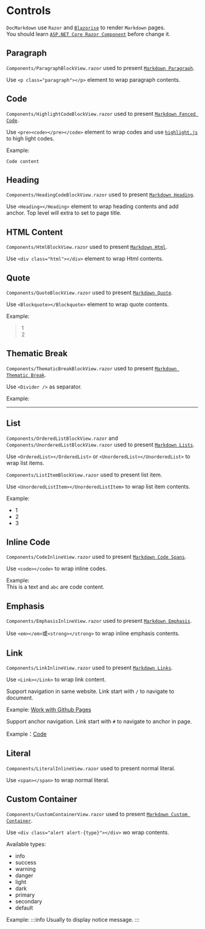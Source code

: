 ﻿# Controls
`DocMarkdown` use `Razor` and [`Blazorise`](https://blazorise.com) to render `Markdown` pages.  
You should learn [`ASP.NET Core Razor Component`](https://docs.microsoft.com/zh-cn/aspnet/core/blazor/components) before change it.

## Paragraph
`Components/ParagraphBlockView.razor` used to present [`Markdown Paragraph`](https://spec.commonmark.org/0.30/#paragraphs).

Use `<p class="paragraph"></p>` element to wrap paragraph contents.

## Code
`Components/HighlightCodeBlockView.razor` used to present [`Markdown Fenced Code`](https://spec.commonmark.org/0.30/#fenced-code-blocks).

Use `<pre><code></pre></code>` element to wrap codes and use [`highlight.js`](https://highlightjs.org) to high light codes.

Example:
```
Code content
```

## Heading
`Components/HeadingCodeBlockView.razor` used to present [`Markdown Heading`](https://spec.commonmark.org/0.30/#atx-headings).

Use `<Heading></Heading>` element to wrap heading contents and add anchor.
Top level will extra to set to page title.

## HTML Content
`Components/HtmlBlockView.razor` used to present [`Markdown Html`](https://spec.commonmark.org/0.30/#html-blocks).

Use `<div class="html"></div>` element to wrap Html contents.

## Quote
`Components/QuoteBlockView.razor` used to present [`Markdown Quote`](https://spec.commonmark.org/0.30/#block-quotes).

Use `<Blockquote></Blockquote>` element to wrap quote contents.

Example:  
> 1  
> 2

## Thematic Break
`Components/ThematicBreakBlockView.razor` used to present [`Markdown Thematic Break`](https://spec.commonmark.org/0.30/#thematic-breaks).

Use `<Divider />` as separator.

Example:

----

## List
`Components/OrderedListBlockView.razor` and 
`Components/UnorderedListBlockView.razor` used to present [`Markdown Lists`](https://spec.commonmark.org/0.30/#lists).

Use `<OrderedList></OrderedList>` or `<UnorderedList></UnorderedList>` to wrap list items.

`Components/ListItemBlockView.razor` used to present list item.

Use `<UnorderedListItem></UnorderedListItem>` to wrap list item contents.

Example:
* 1
* 2
* 3

## Inline Code
`Components/CodeInlineView.razor` used to present [`Markdown Code Spans`](https://spec.commonmark.org/0.30/#code-spans).

Use `<code></code>` to wrap inline codes.

Example:  
This is a text and `abc` are code content.

## Emphasis
`Components/EmphasisInlineView.razor` used to present [`Markdown Emphasis`](https://spec.commonmark.org/0.30/#emphasis-and-strong-emphasis).

Use `<em></em>`或`<strong></strong>` to wrap inline emphasis contents.

## Link
`Components/LinkInlineView.razor` used to present [`Markdown Links`](https://spec.commonmark.org/0.30/#links).

Use `<Link></Link>` to wrap link content.

Support navigation in same website. Link start with `/` to navigate to document.

Example: [Work with Github Pages](/deploy/githubpages)

Support anchor navigation. Link start with `#` to navigate to anchor in page.

Example：[Code](#Code)

## Literal
`Components/LiteralInlineView.razor` used to present normal literal.

Use `<span></span>` to wrap normal literal.

## Custom Container
`Components/CustomContainerView.razor` used to present [`Markdown Custom Container`](https://talk.commonmark.org/t/custom-container-for-block-and-inline/2051).

Use `<div class="alert alert-{type}"></div>` wo wrap contents.

Available types:
* info
* success
* warning
* danger
* light
* dark
* primary
* secondary
* default

Example:
:::info
Usually to display notice message.
:::